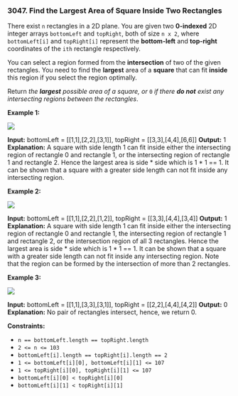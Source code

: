 ### 3047\. Find the Largest Area of Square Inside Two Rectangles

There exist `n` rectangles in a 2D plane. You are given two **0-indexed** 2D integer arrays `bottomLeft` and `topRight`, both of size `n x 2`, where `bottomLeft[i]` and `topRight[i]` represent the **bottom-left** and **top-right** coordinates of the `ith` rectangle respectively.

You can select a region formed from the **intersection** of two of the given rectangles. You need to find the **largest** area of a **square** that can fit **inside** this region if you select the region optimally.

Return _the **largest** possible area of a square, or_ `0` _if there **do not** exist any intersecting regions between the rectangles_.

**Example 1:**

![](https://assets.leetcode.com/uploads/2024/01/05/example12.png)

**Input:** bottomLeft = \[\[1,1\],\[2,2\],\[3,1\]\], topRight = \[\[3,3\],\[4,4\],\[6,6\]\]
**Output:** 1
**Explanation:** A square with side length 1 can fit inside either the intersecting region of rectangle 0 and rectangle 1, or the intersecting region of rectangle 1 and rectangle 2. Hence the largest area is side \* side which is 1 \* 1 == 1.
It can be shown that a square with a greater side length can not fit inside any intersecting region.

**Example 2:**

![](https://assets.leetcode.com/uploads/2024/01/04/rectanglesexample2.png)

**Input:** bottomLeft = \[\[1,1\],\[2,2\],\[1,2\]\], topRight = \[\[3,3\],\[4,4\],\[3,4\]\]
**Output:** 1
**Explanation:** A square with side length 1 can fit inside either the intersecting region of rectangle 0 and rectangle 1, the intersecting region of rectangle 1 and rectangle 2, or the intersection region of all 3 rectangles. Hence the largest area is side \* side which is 1 \* 1 == 1.
It can be shown that a square with a greater side length can not fit inside any intersecting region.
Note that the region can be formed by the intersection of more than 2 rectangles.

**Example 3:**

![](https://assets.leetcode.com/uploads/2024/01/04/rectanglesexample3.png)

**Input:** bottomLeft = \[\[1,1\],\[3,3\],\[3,1\]\], topRight = \[\[2,2\],\[4,4\],\[4,2\]\]
**Output:** 0
**Explanation:** No pair of rectangles intersect, hence, we return 0.

**Constraints:**

*   `n == bottomLeft.length == topRight.length`
*   `2 <= n <= 103`
*   `bottomLeft[i].length == topRight[i].length == 2`
*   `1 <= bottomLeft[i][0], bottomLeft[i][1] <= 107`
*   `1 <= topRight[i][0], topRight[i][1] <= 107`
*   `bottomLeft[i][0] < topRight[i][0]`
*   `bottomLeft[i][1] < topRight[i][1]`
